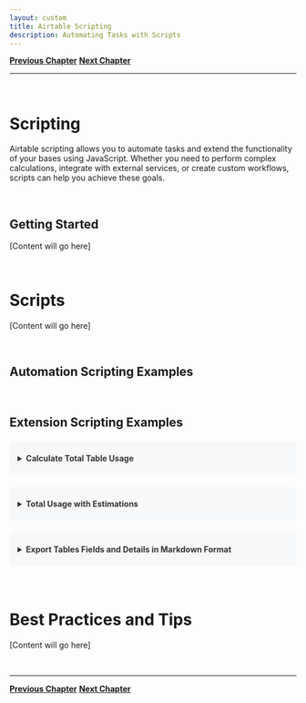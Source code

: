 ```yaml
---
layout: custom
title: Airtable Scripting
description: Automating Tasks with Scripts
---
```


<div class="nav-buttons">
  <a href="/pages/airtable-chapter-2" class="custom-button left"><strong>Previous Chapter</strong></a>
  <a href="/pages/airtable-chapter-3" class="custom-button right"><strong>Next Chapter</strong></a>
</div>

---

<br>

# Scripting

Airtable scripting allows you to automate tasks and extend the functionality of your bases using JavaScript. Whether you need to perform complex calculations, integrate with external services, or create custom workflows, scripts can help you achieve these goals.

<br>

## Getting Started

[Content will go here]

<br>

# Scripts

[Content will go here]

<br>

## Automation Scripting Examples

<br>

## Extension Scripting Examples

<details class="code-block">
  <summary>Calculate Total Table Usage</summary>
  <div class="code-container">
    <button class="copy-button" onclick="copyCode(this)">📋</button>
    <pre><code>let total = 0;
let tables = base.tables;

for (let table of tables) {
    let query = await table.selectRecordsAsync();
    total += query.records.length;
    output.text(`${table.name}: ${query.records.length} records`);
}

output.text(`\nTotal records across all tables: ${total}`);</code></pre>
  </div>
</details>

<details class="code-block">
  <summary>Total Usage with Estimations</summary>
  <div class="code-container">
    <button class="copy-button" onclick="copyCode(this)">📋</button>
    <pre><code>// === CONFIG ===
let estimatedDailyGrowth = 50; // 👈 Change this to your average daily new rows
let maxRowsAllowed = 50000;    // 👈 Change based on your Airtable plan

// === COUNT RECORDS ===
let total = 0;
let tables = base.tables;
output.markdown("### 📋 Rows by Table");

for (let table of tables) {
    let query = await table.selectRecordsAsync();
    output.text(`${table.name}: ${query.records.length} records`);
    total += query.records.length;
}

output.markdown(`\n**🧮 Total rows:** ${total} / ${maxRowsAllowed}`);

let remaining = maxRowsAllowed - total;
let daysLeft = estimatedDailyGrowth > 0 ? Math.floor(remaining / estimatedDailyGrowth) : '∞';

output.markdown(`**📈 Est. daily growth:** ${estimatedDailyGrowth} rows/day`);
output.markdown(`**🕒 Days until limit:** ${daysLeft} days`);</code></pre>
  </div>
</details>

<details class="code-block">
  <summary>Export Tables Fields and Details in Markdown Format</summary>
  <div class="code-container">
    <button class="copy-button" onclick="copyCode(this)">📋</button>
    <pre><code>let tables = base.tables;

let markdownOutput = '## Airtable Schema Overview\n\n';

for (let table of tables) {
    markdownOutput += `### 📄 Table: ${table.name}\n\n`;
    markdownOutput += '| Field Name | Type | Description | Default Value | Options |\n';
    markdownOutput += '|------------|------|-------------|---------------|---------|\n';

    for (let field of table.fields) {
        let options = '';

        if (field.type === "singleSelect" || field.type === "multipleSelects") {
            options = field.options?.choices ? field.options.choices.map(opt => opt.name).join(", ") : '';
        }

        let description = field.description ? field.description : 'N/A';
        let defaultValue = field.defaultValue ? field.defaultValue : 'N/A';

        markdownOutput += `| ${field.name} | ${field.type} | ${description} | ${defaultValue} | ${options} |\n`;
    }

    markdownOutput += '\n---\n';
}

// Output the result
output.text(markdownOutput);</code></pre>
  </div>
</details>

<br>

# Best Practices and Tips

[Content will go here]

<br>

---

<div class="nav-buttons">
  <a href="/pages/airtable-chapter-2" class="custom-button left"><strong>Previous Chapter</strong></a>
  <a href="/pages/airtable-chapter-3" class="custom-button right"><strong>Next Chapter</strong></a>
</div>

<style>
.code-block {
  background-color: #f6f8fa;
  color: #000000;
  border-radius: 6px;
  margin: 1.5em 0;
  padding: 1em;
}

.code-container {
  position: relative;
  margin-top: 1em;
}

.copy-button {
  position: absolute;
  top: 0.5em;
  right: 0.5em;
  padding: 0.3em 0.6em;
  background-color: #FFCC01;
  border: none;
  border-radius: 4px;
  cursor: pointer;
  font-size: 1.2em;
  transition: background-color 0.2s;
}

.copy-button:hover {
  background-color: #FFE788;
}

.code-block pre {
  margin: 0;
  padding: 1em;
  overflow-x: auto;
  background-color: #000000;
  border-radius: 4px;
}

.code-block code {
  font-family: 'Consolas', 'Monaco', 'Courier New', monospace;
  font-size: 0.9em;
  line-height: 1.4;
  display: block;
  background-color: #000000;
}

.code-block summary {
  font-weight: bold;
  cursor: pointer;
  color: #333;
  padding: 0.5em 0;
}

.code-block summary:hover {
  color: #000;
}
</style>

<script>
function copyCode(button) {
  const codeElement = button.parentElement.querySelector('code');
  const text = codeElement.textContent;
  
  navigator.clipboard.writeText(text).then(() => {
    const originalText = button.textContent;
    button.textContent = '✓';
    setTimeout(() => {
      button.textContent = '📋';
    }, 2000);
  }).catch(err => {
    console.error('Failed to copy text:', err);
    button.textContent = '❌';
    setTimeout(() => {
      button.textContent = '📋';
    }, 2000);
  });
}
</script>